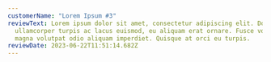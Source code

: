 ```yaml
---
customerName: "Lorem Ipsum #3"
reviewText: Lorem ipsum dolor sit amet, consectetur adipiscing elit. Donec
  ullamcorper turpis ac lacus euismod, eu aliquam erat ornare. Fusce volutpat
  magna volutpat odio aliquam imperdiet. Quisque at orci eu turpis.
reviewDate: 2023-06-22T11:51:14.682Z
---
```

